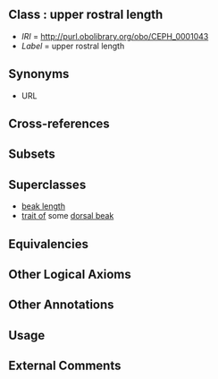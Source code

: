 
## Class : upper rostral length

 * *IRI* = http://purl.obolibrary.org/obo/CEPH_0001043
 * *Label* = upper rostral length

## Synonyms

 * URL

## Cross-references


## Subsets


## Superclasses

 * [beak length](../../CEPH/41/CEPH_0001041.md)
 * [trait of](../../ceph#trait/of/ceph#trait_of.md) some [dorsal beak](../../CEPH/25/CEPH_0001025.md)

## Equivalencies


## Other Logical Axioms


## Other Annotations


## Usage


## External Comments

